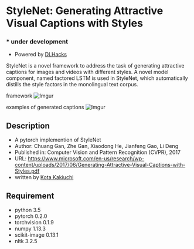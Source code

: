# StyleNet: Generating Attractive Visual Captions with Styles

### * under development
- Powered by [DLHacks](http://deeplearning.jp/hacks/)

StyleNet is a novel framework to address the task of generating attractive captions for images and videos with different styles. A novel model component, named factored LSTM is used in StyleNet, which automatically distills the style factors in the monolingual text corpus.

framework
![Imgur](https://i.imgur.com/G5ZTvwB.png)

examples of generated captions
![Imgur](https://i.imgur.com/aUJXKEo.png)

## Description
- A pytorch implemention of StyleNet
- Author: Chuang Gan, Zhe Gan, Xiaodong He, Jianfeng Gao, Li Deng
- Published in: Computer Vision and Pattern Recognition (CVPR), 2017
- URL:  https://www.microsoft.com/en-us/research/wp-content/uploads/2017/06/Generating-Attractive-Visual-Captions-with-Styles.pdf
- written by [Kota Kakiuchi](https://github.com/kacky24)

## Requirement
- python 3.5
- pytorch 0.2.0
- torchvision 0.1.9
- numpy 1.13.3
- scikit-image 0.13.1
- nltk 3.2.5
